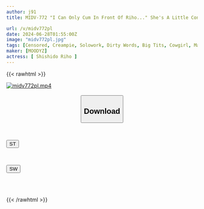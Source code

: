 ```yaml
---
author: j91
title: MIDV-772 "I Can Only Cum In Front Of Riho..." She's A Little Controlling, But She's So Fast And Fast That She's Changing Gears And Riding Me Like Crazy, Making Me Cum! Younger Man's Dirty Talk (honorific Version) & Love-filled Masturbation Support Cohabitation Life Shishido Riho

url: /v/midv772pl
date: 2024-06-28T01:55:00Z
image: "midv772pl.jpg"
tags: [Censored, Creampie, Solowork, Dirty Words, Big Tits, Cowgirl, Masturbation Support	]
maker: [MOODYZ]
actress: [ Shishido Riho ]
---
```



{{< rawhtml >}}

<div class="video" data-videoid="MeavKLm7zLUmmql">
    <a href="javascript:;">
        <img src="/v/midv772pl/midv772pl.jpg" width="WIDTH" height="HEIGHT" alt="midv772pl.mp4" loading="lazy">
    </a>
</div>

<script type="text/javascript" src="https://j91.asia/asset/on-demand-st.js"></script>

<br>
  <link rel="stylesheet" href="https://j91.asia/asset/bs5.css">
  
  <center>
  <button class="btn btn-primary" type="button" data-bs-toggle="collapse" data-bs-target=".multi-collapse" aria-expanded="false" aria-controls="multiCollapseExample1 multiCollapseExample2"><h2>Download</h2></button></center>
</p>
<div class="row">
  <div class="col">
    <div class="collapse multi-collapse" id="multiCollapseExample1">
      <div class="card card-body">
	      	      <br>
<div class="buttons">  
<p><a href="/v/midv772pl/st.html" target="_blank"><button class="btn-hover color-3"><i class="fa fa-download"></i> ST</button></a></p></div>
    </div>
  </div>
</div>
  <div class="col">
    <div class="collapse multi-collapse" id="multiCollapseExample2">
      <div class="card card-body">
	      <br>
<div class="buttons">
<p><a href="/v/midv772pl/sw.html" target="_blank"><button class="btn-hover color-2"><i class="fa fa-download"></i> SW</button></a></p></div>
<br><br>
      </div>
    </div>
  </div>
</div>

{{< /rawhtml >}}